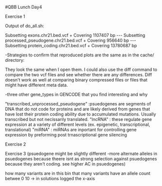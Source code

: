
#QBB Lunch Day4

Exercise 1 

Output of do_all.sh:

Subsetting exons.chr21.bed.vcf
    + Covering 1107407 bp
--- Subsetting processed_pseudogene.chr21.bed.vcf
    + Covering 956640 bp
--- Subsetting protein_coding.chr21.bed.vcf
    + Covering 13780687 bp
	
-Strategies to confirm that reproduced plots are the same as in the cache/ directory:

They look the same when I open them. I could also use the diff command to compare the two vcf files and see whether there are any differences. Diff doesn't work as well at comparing binary compressed files or files that might have different meta data.

-three other gene_types in GENCODE that you find interesting and why 

"transcribed_unprocessed_pseudogene" :psuedogenes are segments of DNA that do not code for proteins and are likely derived from genes that have lost their protein coding ability due to accumulated mutations. Usually transcribed but not necissarily translated.
"lncRNA" : these regulate gene expression at a variety of different levels (ex. epigenetic, transcriptional, translational)
"miRNA" : miRNAs are inportant for controlling gene expression by preforming post trnascriptional gene silencing 

Exercise 2

Exercise 3 (psuedogene might be slightly different -more alternate alleles in psuedogenes because theere isnt as strong selection against psuedogenes because they aren't coding. see higher AC in psuedogenes)

how many variants are in this bin that many variants have an allele count betwee 0 10 -> in solutions logged the x-axis


